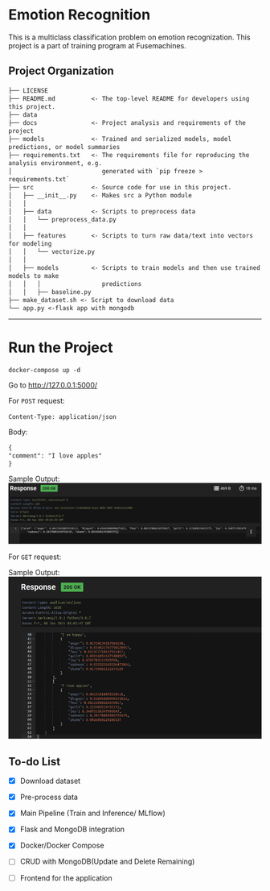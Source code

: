 Emotion Recognition 
==============================

This is a multiclass classification problem on emotion recognization. This project is a part of training program at Fusemachines. 

Project Organization
------------

    ├── LICENSE
    ├── README.md          <- The top-level README for developers using this project.
    ├── data
    ├── docs               <- Project analysis and requirements of the project
    ├── models             <- Trained and serialized models, model predictions, or model summaries
    ├── requirements.txt   <- The requirements file for reproducing the analysis environment, e.g.
    │                         generated with `pip freeze > requirements.txt`
    ├── src                <- Source code for use in this project.
    │   ├── __init__.py    <- Makes src a Python module
    │   │
    │   ├── data           <- Scripts to preprocess data
    │   │   └── preprocess_data.py
    │   │
    │   ├── features       <- Scripts to turn raw data/text into vectors for modeling
    │   │   └── vectorize.py
    │   │
    │   ├── models         <- Scripts to train models and then use trained models to make
    │   │   │                 predictions
    │   │   ├── baseline.py
    ├── make_dataset.sh <- Script to download data
    └── app.py <-flask app with mongodb 


--------

Run the Project
==============
```
docker-compose up -d
```

Go to http://127.0.0.1:5000/

For `POST` request:

`Content-Type: application/json`

Body:
```
{
"comment": "I love apples"
}
```

Sample Output:
![Post Image](POST%20example.png)

For `GET` request:

Sample Output:
![Get image](GET%20example.png)


## To-do List

- [x] Download dataset
- [x] Pre-process data
- [x] Main Pipeline (Train and Inference/ MLflow)
- [x] Flask and MongoDB integration
- [x] Docker/Docker Compose 
- [ ] CRUD with MongoDB(Update and Delete Remaining)
- [ ] Frontend for the application

